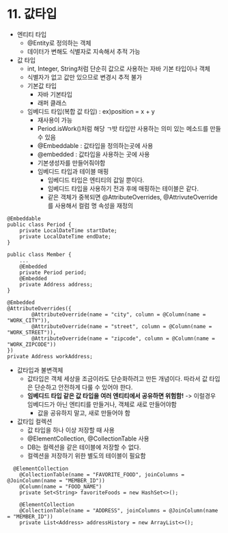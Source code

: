 # 11. 값타입

- 엔티티 타입
  - @Entity로 정의하는 객체
  - 데이터가 변해도 식별자로 지속해서 추적 가능
- 값 타입
  - int, Integer, String처럼 단순히 값으로 사용하는 자바 기본 타입이나 객체
  - 식별자가 없고 값만 있으므로 변경시 추적 불가
  - 기본값 타입
    - 자바 기본타입
    - 래퍼 클래스
  - 임베디드 타입(복합 값 타입) : ex)position = x + y
    - 재사용이 가능
    - Period.isWork()처럼 해당 ㄱ밧 타입만 사용하는 의미 있는 메소드를 만들 수 있음
    - @Embeddable : 값타입을 정의하는곳에 사용
    - @embedded : 값타입을 사용하는 곳에 사용
    - 기본생성자를 만들어줘야함
    - 임베디드 타입과 테이블 매핑
      - 임베디드 타입은 엔티티의 값일 뿐이다.
      - 임베디드 타입을 사용하기 전과 후에 매핑하는 테이블은 같다.
      - 같은 객체가 중복되면 @AttributeOverrides, @AttrivuteOverride를 사용해서 컬럼 명 속성을 재정의

```code
@Embeddable
public class Period {
    private LocalDateTime startDate;
    private LocalDateTime endDate;
}

public class Member {
    ...
    @Embedded
    private Period period;
    @Embedded
    private Address address;
}

```

```code
@Embedded
@AttributeOverrides({
        @AttributeOverride(name = "city", column = @Column(name = "WORK_CITY")),
        @AttributeOverride(name = "street", column = @Column(name = "WORK_STREET")),
        @AttributeOverride(name = "zipcode", column = @Column(name = "WORK_ZIPCODE"))
})
private Address workAddress;
```

- 값타입과 불변객체
  - 값타입은 객체 세상을 조금이라도 단순화하려고 만든 개념이다. 따라서 값 타입은 단순하고 안전하게 다룰 수 있어야 한다.
  - **임베디드 타입 같은 값 타입을 여러 엔티티에서 공유하면 위험함!** -> 이럴경우 임베디드가 아닌 엔티티를 만들거나, 객체로 새로 만들어야함
    - 값을 공유하지 말고, 새로 만들어야 함
- 값타입 컬렉션
  - 값 타입을 하나 이상 저장할 때 사용
  - @ElementCollection, @CollectionTable 사용
  - DB는 컬렉션을 같은 테이블에 저장할 수 없다.
  - 컬렉션을 저장하기 위한 별도의 테이블이 필요함

```code
  @ElementCollection
    @CollectionTable(name = "FAVORITE_FOOD", joinColumns = @JoinColumn(name = "MEMBER_ID"))
    @Column(name = "FOOD_NAME")
    private Set<String> favoriteFoods = new HashSet<>();

    @ElementCollection
    @CollectionTable(name = "ADDRESS", joinColumns = @JoinColumn(name = "MEMBER_ID"))
    private List<Address> addressHistory = new ArrayList<>();
```
